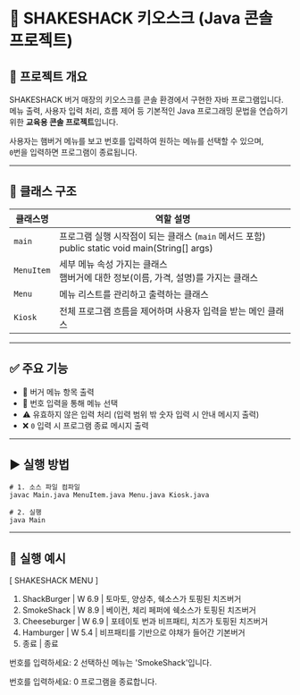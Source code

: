# 🍔 SHAKESHACK 키오스크 (Java 콘솔 프로젝트)

## 📌 프로젝트 개요
SHAKESHACK 버거 매장의 키오스크를 콘솔 환경에서 구현한 자바 프로그램입니다.  
메뉴 출력, 사용자 입력 처리, 흐름 제어 등 기본적인 Java 프로그래밍 문법을 연습하기 위한 **교육용 콘솔 프로젝트**입니다.

사용자는 햄버거 메뉴를 보고 번호를 입력하여 원하는 메뉴를 선택할 수 있으며,  
`0`번을 입력하면 프로그램이 종료됩니다.

---

## 🧱 클래스 구조

| 클래스명       | 역할 설명                                                                          |
|------------|--------------------------------------------------------------------------------|
| `main`     | 프로그램 실행 시작점이 되는 클래스 (`main` 메서드 포함)<br/>public static void main(String[] args) |
| `MenuItem` | 세부 메뉴 속성 가지는 클래스<br/>햄버거에 대한 정보(이름, 가격, 설명)를 가지는 클래스                           |
| `Menu`     | 메뉴 리스트를 관리하고 출력하는 클래스                                                          |
| `Kiosk`    | 전체 프로그램 흐름을 제어하며 사용자 입력을 받는 메인 클래스                                             |

---

## ✅ 주요 기능

- 🍔 버거 메뉴 항목 출력
- 🔢 번호 입력을 통해 메뉴 선택
- ⚠️ 유효하지 않은 입력 처리 (입력 범위 밖 숫자 입력 시 안내 메시지 출력)
- ❌ `0` 입력 시 프로그램 종료 메시지 출력

---

## ▶️ 실행 방법

```
# 1. 소스 파일 컴파일
javac Main.java MenuItem.java Menu.java Kiosk.java

# 2. 실행
java Main
```

---

## 💬 실행 예시
[ SHAKESHACK MENU ]
1. ShackBurger     | W 6.9 | 토마토, 양상추, 쉑소스가 토핑된 치즈버거
2. SmokeShack      | W 8.9 | 베이컨, 체리 페퍼에 쉑소스가 토핑된 치즈버거
3. Cheeseburger    | W 6.9 | 포테이토 번과 비프패티, 치즈가 토핑된 치즈버거
4. Hamburger       | W 5.4 | 비프패티를 기반으로 야채가 들어간 기본버거
0. 종료            | 종료

번호를 입력하세요: 2
선택하신 메뉴는 'SmokeShack'입니다.

번호를 입력하세요: 0
프로그램을 종료합니다.
